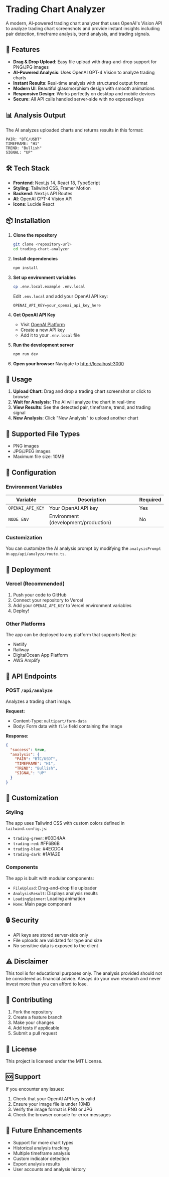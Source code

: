 # Trading Chart Analyzer

A modern, AI-powered trading chart analyzer that uses OpenAI's Vision API to analyze trading chart screenshots and provide instant insights including pair detection, timeframe analysis, trend analysis, and trading signals.

## 🚀 Features

- **Drag & Drop Upload**: Easy file upload with drag-and-drop support for PNG/JPG images
- **AI-Powered Analysis**: Uses OpenAI GPT-4 Vision to analyze trading charts
- **Instant Results**: Real-time analysis with structured output format
- **Modern UI**: Beautiful glassmorphism design with smooth animations
- **Responsive Design**: Works perfectly on desktop and mobile devices
- **Secure**: All API calls handled server-side with no exposed keys

## 📊 Analysis Output

The AI analyzes uploaded charts and returns results in this format:

```
PAIR: "BTC/USDT"
TIMEFRAME: "H1"
TREND: "Bullish"
SIGNAL: "UP"
```

## 🛠️ Tech Stack

- **Frontend**: Next.js 14, React 18, TypeScript
- **Styling**: Tailwind CSS, Framer Motion
- **Backend**: Next.js API Routes
- **AI**: OpenAI GPT-4 Vision API
- **Icons**: Lucide React

## 📦 Installation

1. **Clone the repository**
   ```bash
   git clone <repository-url>
   cd trading-chart-analyzer
   ```

2. **Install dependencies**
   ```bash
   npm install
   ```

3. **Set up environment variables**
   ```bash
   cp .env.local.example .env.local
   ```
   
   Edit `.env.local` and add your OpenAI API key:
   ```env
   OPENAI_API_KEY=your_openai_api_key_here
   ```

4. **Get OpenAI API Key**
   - Visit [OpenAI Platform](https://platform.openai.com/api-keys)
   - Create a new API key
   - Add it to your `.env.local` file

5. **Run the development server**
   ```bash
   npm run dev
   ```

6. **Open your browser**
   Navigate to [http://localhost:3000](http://localhost:3000)

## 🎯 Usage

1. **Upload Chart**: Drag and drop a trading chart screenshot or click to browse
2. **Wait for Analysis**: The AI will analyze the chart in real-time
3. **View Results**: See the detected pair, timeframe, trend, and trading signal
4. **New Analysis**: Click "New Analysis" to upload another chart

## 📱 Supported File Types

- PNG images
- JPG/JPEG images
- Maximum file size: 10MB

## 🔧 Configuration

### Environment Variables

| Variable | Description | Required |
|----------|-------------|----------|
| `OPENAI_API_KEY` | Your OpenAI API key | Yes |
| `NODE_ENV` | Environment (development/production) | No |

### Customization

You can customize the AI analysis prompt by modifying the `analysisPrompt` in `app/api/analyze/route.ts`.

## 🚀 Deployment

### Vercel (Recommended)

1. Push your code to GitHub
2. Connect your repository to Vercel
3. Add your `OPENAI_API_KEY` to Vercel environment variables
4. Deploy!

### Other Platforms

The app can be deployed to any platform that supports Next.js:

- Netlify
- Railway
- DigitalOcean App Platform
- AWS Amplify

## 📄 API Endpoints

### POST `/api/analyze`

Analyzes a trading chart image.

**Request:**
- Content-Type: `multipart/form-data`
- Body: Form data with `file` field containing the image

**Response:**
```json
{
  "success": true,
  "analysis": {
    "PAIR": "BTC/USDT",
    "TIMEFRAME": "H1",
    "TREND": "Bullish",
    "SIGNAL": "UP"
  }
}
```

## 🎨 Customization

### Styling

The app uses Tailwind CSS with custom colors defined in `tailwind.config.js`:

- `trading-green`: #00D4AA
- `trading-red`: #FF6B6B
- `trading-blue`: #4ECDC4
- `trading-dark`: #1A1A2E

### Components

The app is built with modular components:

- `FileUpload`: Drag-and-drop file uploader
- `AnalysisResult`: Displays analysis results
- `LoadingSpinner`: Loading animation
- `Home`: Main page component

## 🔒 Security

- API keys are stored server-side only
- File uploads are validated for type and size
- No sensitive data is exposed to the client

## ⚠️ Disclaimer

This tool is for educational purposes only. The analysis provided should not be considered as financial advice. Always do your own research and never invest more than you can afford to lose.

## 🤝 Contributing

1. Fork the repository
2. Create a feature branch
3. Make your changes
4. Add tests if applicable
5. Submit a pull request

## 📄 License

This project is licensed under the MIT License.

## 🆘 Support

If you encounter any issues:

1. Check that your OpenAI API key is valid
2. Ensure your image file is under 10MB
3. Verify the image format is PNG or JPG
4. Check the browser console for error messages

## 🔮 Future Enhancements

- Support for more chart types
- Historical analysis tracking
- Multiple timeframe analysis
- Custom indicator detection
- Export analysis results
- User accounts and analysis history
